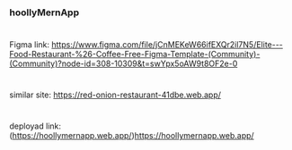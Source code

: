 ### hoollyMernApp
#
Figma link: https://www.figma.com/file/jCnMEKeW66ifEXQr2il7N5/Elite---Food-Restaurant-%26-Coffee-Free-Figma-Template-(Community)-(Community)?node-id=308-10309&t=swYpx5oAW9t8OF2e-0

#
similar site: https://red-onion-restaurant-41dbe.web.app/

#
deployad link: (https://hoollymernapp.web.app/)https://hoollymernapp.web.app/
